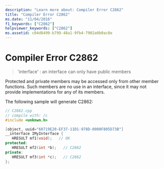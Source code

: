 ```yaml
---
description: "Learn more about: Compiler Error C2862"
title: "Compiler Error C2862"
ms.date: "11/04/2016"
f1_keywords: ["C2862"]
helpviewer_keywords: ["C2862"]
ms.assetid: c04d8499-b799-48a1-9fb4-7902a0b0ac8e
---
```

# Compiler Error C2862

> 'interface' : an interface can only have public members

Protected and private members may be accessed only from other member functions. Such members are no use in an interface, since it may not provide implementations for any of its members.

The following sample will generate C2862:

```cpp
// C2862.cpp
// compile with: /c
#include <unknwn.h>

[object, uuid="60719E20-EF37-11D1-978D-0000F805D73B"]
__interface IMyInterface {
   HRESULT mf1(void);   // OK
protected:
   HRESULT mf2(int *b);   // C2862
private:
   HRESULT mf3(int *c);   // C2862
};
```
